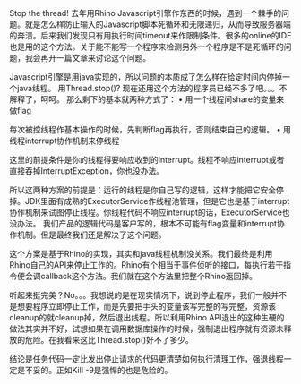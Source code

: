 Stop the thread! 
去年用Rhino Javascript引擎作东西的时候，遇到一个棘手的问题。就是怎么样防止输入的Javascript脚本死循环和无限递归，从而导致服务器端的奔溃。后来我们发现只有用执行时间timeout来作限制条件。很多的online的IDE也是用的这个方法。关于能不能写一个程序来检测另外一个程序是不是死循环的问题，我会再开一篇文章来讨论这个问题。

Javascript引擎是用java实现的，所以问题的本质成了怎么样在给定时间内停掉一个java线程。
用Thread.stop()? 现在还用这个方法的程序员已经不多了吧。。。不解释了，呵呵。
那么剩下的基本就两种方式了：
•	用一个线程间share的变量来做flag

每次被控线程作基本操作的时候，先判断flag再执行，否则结束自己的逻辑。
•	用线程interrupt协作机制来停线程

这里的前提条件是你的线程得要响应收到的interrupt。线程不响应interrupt或者直接吞掉InterruptException，你也没办法。

所以这两种方案的前提是：运行的线程是你自己写的逻辑，这样才能把它安全停掉。JDK里面有成熟的ExecutorService作线程池管理，但是它也是基于interrupt协作机制来试图停止线程。你线程代码不响应interrupt的话，ExecutorService也没办法。
我们产品的逻辑代码是客户写的，根本不可能有flag变量和interrupt协作机制。但是最终我们还是解决了这个问题。

这个方案是基于Rhino的实现，其实和java线程机制没关系。我们最终是利用Rhino自己的API来停止工作的。Rhino有个相当于事件侦听的接口，每执行若干指令便会调callback这个方法。我们就在这个方法里把整个Rhino返回掉。

听起来挺完美？No。。。我想说的是在现实情况下，说到停止程序，我们一般并不是想要程序立即停止工作，而是先要把手头的变量该写完整的写完整，资源该cleanup的就cleanup掉，然后退出线程。所以利用Rhino API退出的这种生硬的做法其实并不好，试想如果在调用数据库操作的时候，强制退出程序就有资源未释放的危险。在我看来这比Thread.stop()好不了多少。

结论是任务代码一定比发出停止请求的代码更清楚如何执行清理工作，强退线程一定是不妥的。正如Kill -9是强悍的也是危险的。

